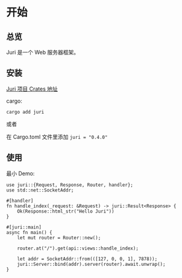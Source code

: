 # 开始

## 总览

Juri 是一个 Web 服务器框架。

## 安装

[Juri 项目 Crates 地址](https://crates.io/crates/juri)

cargo:


```shell
cargo add juri 
```

或者

在 Cargo.toml 文件里添加 `juri = "0.4.0"`

## 使用

最小 Demo:

```rust,noplayground
use juri::{Request, Response, Router, handler};
use std::net::SocketAddr;

#[handler]
fn handle_index(_request: &Request) -> juri::Result<Response> {
    Ok(Response::html_str("Hello Juri"))
}

#[juri::main]
async fn main() {
    let mut router = Router::new();

    router.at("/").get(api::views::handle_index);

    let addr = SocketAddr::from(([127, 0, 0, 1], 7878));
    juri::Server::bind(addr).server(router).await.unwrap();
}
```
